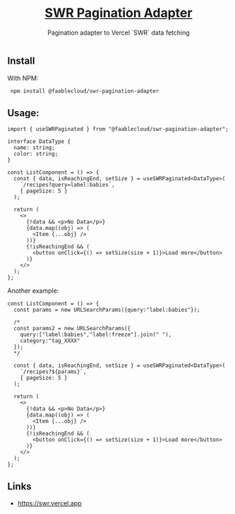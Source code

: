 <p align="center">
  <a href="https://faable.com">
    <h1 align="center">SWR Pagination Adapter</h1>
  </a>
  <p align="center">Pagination adapter to Vercel `SWR` data fetching</p>
</p>

<p align="center">
  <a aria-label="NPM version" href="https://www.npmjs.com/package/@faable/faableql">
    <img alt="" src="https://img.shields.io/npm/v/@faable/swr-pagination-adapter.svg?style=for-the-badge&labelColor=000000">
  </a>
</p>

## Install

With NPM:

```bash
 npm install @faablecloud/swr-pagination-adapter
```

## Usage:

```tsx
import { useSWRPaginated } from "@faablecloud/swr-pagination-adapter";

interface DataType {
  name: string;
  color: string;
}

const ListComponent = () => {
  const { data, isReachingEnd, setSize } = useSWRPaginated<DataType>(
    `/recipes?query=label:babies`,
    { pageSize: 5 }
  );

  return (
    <>
      {!data && <p>No Data</p>}
      {data.map((obj) => (
        <Item {...obj} />
      ))}
      {!isReachingEnd && (
        <button onClick={() => setSize(size + 1)}>Load more</button>
      )}
    </>
  );
};
```

Another example:

```tsx
const ListComponent = () => {
  const params = new URLSearchParams({query:"label:babies"});

  /*
  const params2 = new URLSearchParams({
    query:["label:babies","label:freeze"].join(" "),
    category:"tag_XXXX"
  });
  */

  const { data, isReachingEnd, setSize } = useSWRPaginated<DataType>(
    `/recipes?${params}`,
    { pageSize: 5 }
  );

  return (
    <>
      {!data && <p>No Data</p>}
      {data.map((obj) => (
        <Item {...obj} />
      ))}
      {!isReachingEnd && (
        <button onClick={() => setSize(size + 1)}>Load more</button>
      )}
    </>
  );
};
```

## Links

- https://swr.vercel.app
